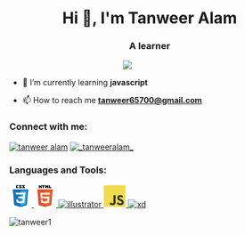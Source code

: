 <h1 align="center">Hi 👋, I'm Tanweer Alam</h1>
<h3 align="center">A learner</h3>
<img align ="right" width="300" src= "https://cdn.dribbble.com/users/1708816/screenshots/15637256/media/f9826f0af8a49462f048262a8502035b.gif">
<br>

- 🌱 I’m currently learning **javascript**

- 📫 How to reach me **tanweer65700@gmail.com**

<h3 align="left">Connect with me:</h3>
<p align="left">
<a href="https://www.linkedin.com/in/tanweer-alam-615144216?lipi=urn%3Ali%3Apage%3Ad_flagship3_profile_view_base_contact_details%3BBp87LrbiTxypXifGaiqalA%3D%3D" target="blank"><img align="center" src="https://raw.githubusercontent.com/rahuldkjain/github-profile-readme-generator/master/src/images/icons/Social/linked-in-alt.svg" alt="tanweer alam" height="30" width="40" /></a>
<a href="https://instagram.com/_tanweeralam_" target="blank"><img align="center" src="https://raw.githubusercontent.com/rahuldkjain/github-profile-readme-generator/master/src/images/icons/Social/instagram.svg" alt="_tanweeralam_" height="30" width="40" /></a>
</p>

<h3 align="left">Languages and Tools:</h3>
<p align="left"> <a href="https://www.w3schools.com/css/" target="_blank" rel="noreferrer"> <img src="https://raw.githubusercontent.com/devicons/devicon/master/icons/css3/css3-original-wordmark.svg" alt="css3" width="40" height="40"/> </a> <a href="https://www.w3.org/html/" target="_blank" rel="noreferrer"> <img src="https://raw.githubusercontent.com/devicons/devicon/master/icons/html5/html5-original-wordmark.svg" alt="html5" width="40" height="40"/> </a> <a href="https://www.adobe.com/in/products/illustrator.html" target="_blank" rel="noreferrer"> <img src="https://www.vectorlogo.zone/logos/adobe_illustrator/adobe_illustrator-icon.svg" alt="illustrator" width="40" height="40"/> </a> <a href="https://developer.mozilla.org/en-US/docs/Web/JavaScript" target="_blank" rel="noreferrer"> <img src="https://raw.githubusercontent.com/devicons/devicon/master/icons/javascript/javascript-original.svg" alt="javascript" width="40" height="40"/> </a> <a href="https://www.python.org" target="_blank" rel="noreferrer">  </a> <a href="https://www.adobe.com/products/xd.html" target="_blank" rel="noreferrer"> <img src="https://cdn.worldvectorlogo.com/logos/adobe-xd.svg" alt="xd" width="40" height="40"/> </a> </p>

<p><img align="center" src="https://github-readme-stats.vercel.app/api/top-langs?username=tanweer1&show_icons=true&locale=en&layout=compact" alt="tanweer1" />
